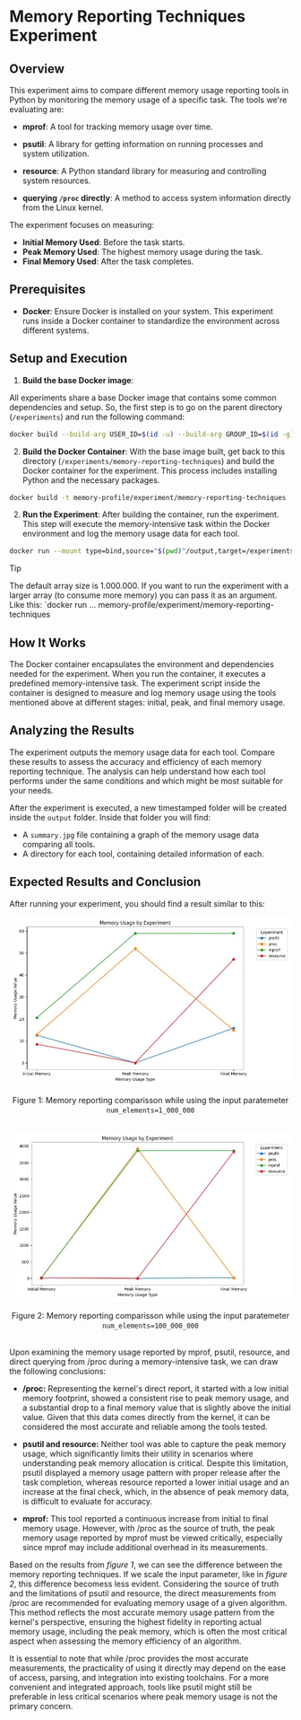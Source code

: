 # Memory Reporting Techniques Experiment

## Overview

This experiment aims to compare different memory usage reporting tools in Python by monitoring the memory usage of a specific task.
The tools we're evaluating are:

- **mprof**:
A tool for tracking memory usage over time.

- **psutil**:
A library for getting information on running processes and system utilization.

- **resource**:
A Python standard library for measuring and controlling system resources.

- **querying `/proc` directly**:
A method to access system information directly from the Linux kernel.

The experiment focuses on measuring:
- **Initial Memory Used**: Before the task starts.
- **Peak Memory Used**: The highest memory usage during the task.
- **Final Memory Used**: After the task completes.

## Prerequisites

- **Docker**:
Ensure Docker is installed on your system.
This experiment runs inside a Docker container to standardize the environment across different systems.

## Setup and Execution

1. **Build the base Docker image**:

All experiments share a base Docker image that contains some common dependencies and setup.
So, the first step is to go on the parent directory (`/experiments`) and run the following command:

```bash
docker build --build-arg USER_ID=$(id -u) --build-arg GROUP_ID=$(id -g) -t memory-profile/experiment .
```

2. **Build the Docker Container**:
With the base image built, get back to this directory (`/experiments/memory-reporting-techniques`) and build the Docker container for the experiment.
This process includes installing Python and the necessary packages.

```bash
docker build -t memory-profile/experiment/memory-reporting-techniques .
```

2. **Run the Experiment**:
After building the container, run the experiment.
This step will execute the memory-intensive task within the Docker environment and log the memory usage data for each tool.

```bash
docker run --mount type=bind,source="$(pwd)"/output,target=/experiments/memory-reporting-techniques/output --rm memory-profile/experiment/memory-reporting-techniques
```

> [!TIP]
> The default array size is 1.000.000.
> If you want to run the experiment with a larger array (to consume more memory) you can pass it as an argument.
> Like this: `docker run ... memory-profile/experiment/memory-reporting-techniques <array-size>

## How It Works

The Docker container encapsulates the environment and dependencies needed for the experiment.
When you run the container, it executes a predefined memory-intensive task.
The experiment script inside the container is designed to measure and log memory usage using the tools mentioned above at different stages: initial, peak, and final memory usage.

## Analyzing the Results

The experiment outputs the memory usage data for each tool.
Compare these results to assess the accuracy and efficiency of each memory reporting technique.
The analysis can help understand how each tool performs under the same conditions and which might be most suitable for your needs.

After the experiment is executed, a new timestamped folder will be created inside the `output` folder.
Inside that folder you will find:
- A `summary.jpg` file containing a graph of the memory usage data comparing all tools.
- A directory for each tool, containing detailed information of each.

## Expected Results and Conclusion

After running your experiment, you should find a result similar to this:

![](./output/20240401_153049/summary.jpg)
<center>Figure 1: Memory reporting comparisson while using the input paratemeter <code>num_elements=1_000_000</code></center>
<br/>

![](./output/20240401_195942/summary.jpg)
<center>Figure 2: Memory reporting comparisson while using the input paratemeter <code>num_elements=100_000_000</code></center>
<br/>

Upon examining the memory usage reported by mprof, psutil, resource, and direct querying from /proc during a memory-intensive task, we can draw the following conclusions:

- **/proc:**
Representing the kernel's direct report, it started with a low initial memory footprint, showed a consistent rise to peak memory usage, and a substantial drop to a final memory value that is slightly above the initial value.
Given that this data comes directly from the kernel, it can be considered the most accurate and reliable among the tools tested.

- **psutil and resource:**
Neither tool was able to capture the peak memory usage, which significantly limits their utility in scenarios where understanding peak memory allocation is critical.
Despite this limitation, psutil displayed a memory usage pattern with proper release after the task completion, whereas resource reported a lower initial usage and an increase at the final check, which, in the absence of peak memory data, is difficult to evaluate for accuracy.

- **mprof:**
This tool reported a continuous increase from initial to final memory usage.
However, with /proc as the source of truth, the peak memory usage reported by mprof must be viewed critically, especially since mprof may include additional overhead in its measurements.

Based on the results from *figure 1*, we can see the difference between the memory reporting techniques.
If we scale the input parameter, like in *figure 2*, this difference becomess less evident.
Considering the source of truth and the limitations of psutil and resource, the direct measurements from /proc are recommended for evaluating memory usage of a given algorithm.
This method reflects the most accurate memory usage pattern from the kernel's perspective, ensuring the highest fidelity in reporting actual memory usage, including the peak memory, which is often the most critical aspect when assessing the memory efficiency of an algorithm.

It is essential to note that while /proc provides the most accurate measurements, the practicality of using it directly may depend on the ease of access, parsing, and integration into existing toolchains.
For a more convenient and integrated approach, tools like psutil might still be preferable in less critical scenarios where peak memory usage is not the primary concern.